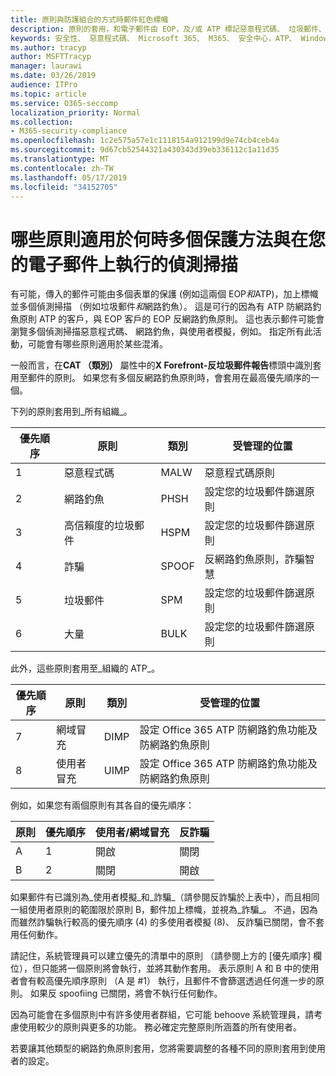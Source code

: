```yaml
---
title: 原則與防護組合的方式時郵件紅色標幟
description: 原則的套用，和電子郵件由 EOP，及/或 ATP 標記惡意程式碼、 垃圾郵件、 高信賴度垃圾郵件、 網路釣魚及大量時採取的動作。
keywords: 安全性、 惡意程式碼、 Microsoft 365、 M365、 安全中心，ATP、 Windows Defender ATP、 Office 365 ATP、 Azure ATP
ms.author: tracyp
author: MSFTTracyp
manager: laurawi
ms.date: 03/26/2019
audience: ITPro
ms.topic: article
ms.service: O365-seccomp
localization_priority: Normal
ms.collection:
- M365-security-compliance
ms.openlocfilehash: 1c2e575a57e1c1118154a912199d9e74cb4ceb4a
ms.sourcegitcommit: 9d67cb52544321a430343d39eb336112c1a11d35
ms.translationtype: MT
ms.contentlocale: zh-TW
ms.lasthandoff: 05/17/2019
ms.locfileid: "34152705"
---
```

# <a name="what-policy-applies-when-multiple-protection-methods-and-detection-scans-run-on-your-email"></a>哪些原則適用於何時多個保護方法與在您的電子郵件上執行的偵測掃描

有可能，傳入的郵件可能由多個表單的保護 (例如這兩個 EOP*和*ATP)，加上標幟並多個偵測掃描 （例如垃圾郵件*和*網路釣魚）。 這是可行的因為有 ATP 防網路釣魚原則 ATP 的客戶，與 EOP 客戶的 EOP 反網路釣魚原則。 這也表示郵件可能會瀏覽多個偵測掃描惡意程式碼、 網路釣魚，與使用者模擬，例如。 指定所有此活動，可能會有哪些原則適用於某些混淆。

一般而言，在**CAT （類別）** 屬性中的**X Forefront-反垃圾郵件報告**標頭中識別套用至郵件的原則。 如果您有多個反網路釣魚原則時，會套用在最高優先順序的一個。

下列的原則套用到_所有組織_。

|優先順序 |原則  |類別  |受管理的位置 |
|---------|---------|---------|---------|
|1     | 惡意程式碼      | MALW      | 惡意程式碼原則   |
|2     | 網路釣魚     | PHSH     | 設定您的垃圾郵件篩選原則     |
|3     | 高信賴度的垃圾郵件      | HSPM        | 設定您的垃圾郵件篩選原則        |
|4     | 詐騙        | SPOOF        | 反網路釣魚原則，詐騙智慧        |
|5     | 垃圾郵件         | SPM         | 設定您的垃圾郵件篩選原則         |
|6     | 大量         | BULK        | 設定您的垃圾郵件篩選原則         |

此外，這些原則套用至_組織的 ATP_。

|優先順序 |原則  |類別  |受管理的位置 |
|---------|---------|---------|---------|
|7     | 網域冒充         | DIMP         | 設定 Office 365 ATP 防網路釣魚功能及防網路釣魚原則        |
|8      | 使用者冒充        | UIMP         | 設定 Office 365 ATP 防網路釣魚功能及防網路釣魚原則         |

例如，如果您有兩個原則有其各自的優先順序：

|原則  |優先順序  |使用者/網域冒充  |反詐騙  |
|---------|---------|---------|---------|
|A     | 1        | 開啟        |關閉         |
|B     | 2        | 關閉        | 開啟        |

如果郵件有已識別為_使用者模擬_和_詐騙_（請參閱反詐騙於上表中），而且相同一組使用者原則的範圍限於原則 B，郵件加上標幟，並視為_詐騙_。 不過，因為而雖然詐騙執行較高的優先順序 (4) 的多使用者模擬 (8)、 反詐騙已關閉，會不套用任何動作。

請記住，系統管理員可以建立優先的清單中的原則 （請參閱上方的 [優先順序] 欄位），但只能將一個原則將會執行，並將其動作套用。 表示原則 A 和 B 中的使用者會有較高優先順序原則 （A 是 #1） 執行，且郵件不會篩選透過任何進一步的原則。 如果反 spoofiing 已關閉，將會不執行任何動作。

因為可能會在多個原則中有許多使用者群組，它可能 behoove 系統管理員，請考慮使用較少的原則與更多的功能。 務必確定完整原則所涵蓋的所有使用者。

若要讓其他類型的網路釣魚原則套用，您將需要調整的各種不同的原則套用到使用者的設定。




